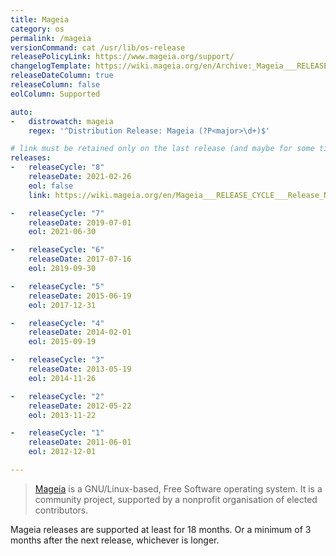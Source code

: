 ```yaml
---
title: Mageia
category: os
permalink: /mageia
versionCommand: cat /usr/lib/os-release
releasePolicyLink: https://www.mageia.org/support/
changelogTemplate: https://wiki.mageia.org/en/Archive:_Mageia___RELEASE_CYCLE___Release_Notes
releaseDateColumn: true
releaseColumn: false
eolColumn: Supported

auto:
-   distrowatch: mageia
    regex: '^Distribution Release: Mageia (?P<major>\d+)$'

# link must be retained only on the last release (and maybe for some time on the previous release).
releases:
-   releaseCycle: "8"
    releaseDate: 2021-02-26
    eol: false
    link: https://wiki.mageia.org/en/Mageia___RELEASE_CYCLE___Release_Notes

-   releaseCycle: "7"
    releaseDate: 2019-07-01
    eol: 2021-06-30

-   releaseCycle: "6"
    releaseDate: 2017-07-16
    eol: 2019-09-30

-   releaseCycle: "5"
    releaseDate: 2015-06-19
    eol: 2017-12-31

-   releaseCycle: "4"
    releaseDate: 2014-02-01
    eol: 2015-09-19

-   releaseCycle: "3"
    releaseDate: 2013-05-19
    eol: 2014-11-26

-   releaseCycle: "2"
    releaseDate: 2012-05-22
    eol: 2013-11-22

-   releaseCycle: "1"
    releaseDate: 2011-06-01
    eol: 2012-12-01

---
```


> [Mageia](https://www.mageia.org/) is a GNU/Linux-based, Free Software operating system. It is a
> community project, supported by a nonprofit organisation of elected contributors.

Mageia releases are supported at least for 18 months. Or a minimum of 3 months after the next
release, whichever is longer.
